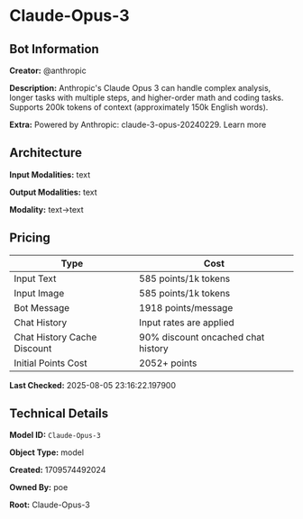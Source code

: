 # Claude-Opus-3

## Bot Information

**Creator:** @anthropic

**Description:** Anthropic's Claude Opus 3 can handle complex analysis, longer tasks with multiple steps, and higher-order math and coding tasks. Supports 200k tokens of context (approximately 150k English words).

**Extra:** Powered by Anthropic: claude-3-opus-20240229. Learn more


## Architecture

**Input Modalities:** text

**Output Modalities:** text

**Modality:** text->text


## Pricing

| Type | Cost |
|------|------|
| Input Text | 585 points/1k tokens |
| Input Image | 585 points/1k tokens |
| Bot Message | 1918 points/message |
| Chat History | Input rates are applied |
| Chat History Cache Discount | 90% discount oncached chat history |
| Initial Points Cost | 2052+ points |

**Last Checked:** 2025-08-05 23:16:22.197900


## Technical Details

**Model ID:** `Claude-Opus-3`

**Object Type:** model

**Created:** 1709574492024

**Owned By:** poe

**Root:** Claude-Opus-3
